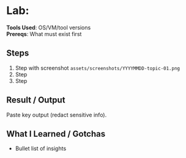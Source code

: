 # Lab: <Goal in one line>

**Tools Used**: OS/VM/tool versions  
**Prereqs**: What must exist first

## Steps
1. Step with screenshot `assets/screenshots/YYYYMMDD-topic-01.png`
2. Step
3. Step

## Result / Output
Paste key output (redact sensitive info).

## What I Learned / Gotchas
- Bullet list of insights